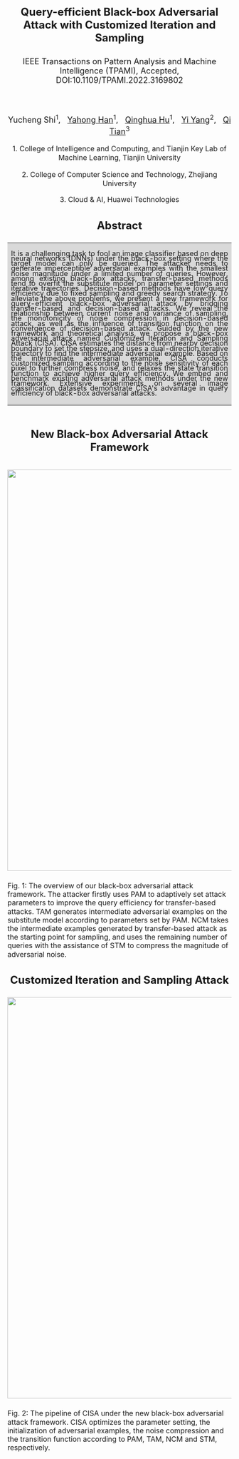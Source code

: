 # <p align="center"> <font size = 5> Query-efficient Black-box Adversarial Attack with Customized Iteration and Sampling</p>

<p align="center"> <font size = 4>IEEE Transactions on Pattern Analysis and Machine Intelligence (TPAMI), Accepted, DOI:10.1109/TPAMI.2022.3169802</p><br/>

<p align="center"> <font size = 4> Yucheng Shi<sup>1</sup>, &nbsp <a href="http://cic.tju.edu.cn/faculty/hanyahong/">Yahong Han</a><sup>1</sup>, &nbsp <a href="http://cic.tju.edu.cn/faculty/huqinghua/index.html">Qinghua Hu</a><sup>1</sup>, &nbsp <a href="https://person.zju.edu.cn/yiyang">Yi Yang</a><sup>2</sup>, &nbsp <a href="https://scholar.google.com/citations?user=61b6eYkAAAAJ&hl=zh-CN">Qi Tian</a><sup>3</sup> </p>

<p align="center"> <font size = 3> 1. College of Intelligence and Computing, and Tianjin Key Lab of Machine Learning, Tianjin University </p>
<p align="center"> <font size = 3> 2. College of Computer Science and Technology, Zhejiang University </p>
<p align="center"> <font size = 3> 3. Cloud & AI, Huawei Technologies </p>

## <p align="center"> <font size = 5> Abstract</p>


<table><tr><td bgcolor=#d9d9d9><p align="justify" style="line-height:70%"> <font size = 3> It is a challenging task to fool an image classifier based on deep neural networks (DNNs) under the black-box setting where the target model can only be queried. The attacker needs to generate imperceptible adversarial examples with the smallest noise magnitude under a limited number of queries. However, among existing black-box attacks, transfer-based methods tend to overfit the substitute model on parameter settings and iterative trajectories. Decision-based methods have low query efficiency due to fixed sampling and greedy search strategy. To alleviate the above problems, we present a new framework for query-efficient black-box adversarial attack by bridging transfer-based and decision-based attacks. We reveal the relationship between current noise and variance of sampling, the monotonicity of noise compression in decision-based attack, as well as the influence of transition function on the convergence of decision-based attack. Guided by the new framework and theoretical analysis, we propose a black-box adversarial attack named Customized Iteration and Sampling Attack (CISA). CISA estimates the distance from nearby decision boundary to set the stepsize, and uses a dual-direction iterative trajectory to find the intermediate adversarial example. Based on the intermediate adversarial example, CISA conducts customized sampling according to the noise sensitivity of each pixel to further compress noise, and relaxes the state transition function to achieve higher query efficiency. We embed and benchmark existing adversarial attack methods under the new framework. Extensive experiments on several image classification datasets demonstrate CISA's advantage in query efficiency of black-box adversarial attacks. </p></td></tr></table>



## <p align="center"> <font size = 5> New Black-box Adversarial Attack Framework</p>
<p align="center">
    <img src='framework.png' width=900/>
</p>

<p align="left" style="line-height:80%" > <font size = 3> Fig. 1: The overview of our black-box adversarial attack framework. The attacker firstly uses PAM to adaptively set attack parameters to improve the query efficiency for transfer-based attacks. TAM generates intermediate adversarial examples on the substitute model according to parameters set by PAM. NCM takes the intermediate examples generated by transfer-based attack as the starting point for sampling, and uses the remaining number of queries with the assistance of STM to compress the magnitude of adversarial noise. </p>


## <p align="center"> <font size = 5> Customized Iteration and Sampling Attack</p>

<p align="center">
    <img src='sketch.png' width=900/>
</p>

<p align="left" style="line-height:80%" > <font size = 3> Fig. 2: The pipeline of CISA under the new black-box adversarial attack framework. CISA optimizes the parameter setting, the initialization of adversarial examples, the noise compression and the transition function according to PAM, TAM, NCM and STM, respectively. </p>
